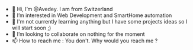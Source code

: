 - 👋 Hi, I’m @Avedey. I am from Switzerland
- 👀 I’m interested in Web Development and SmartHome automation
- 🌱 I'm not currently learning anything but I have some projects ideas so I will start soon ;)
- 💞️ I’m looking to collaborate on nothing for the moment
- 📫 How to reach me : You don't. Why would you reach me ?

<!---
Avedey/Avedey is a ✨ special ✨ repository because its `README.md` (this file) appears on your GitHub profile.
You can click the Preview link to take a look at your changes.
--->
